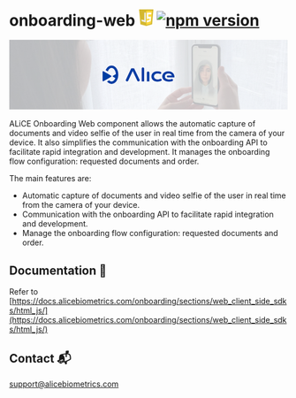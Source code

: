 # onboarding-web <img src="https://github.com/alice-biometrics/custom-emojis/blob/master/images/web.png" width="26"> [![npm version](https://img.shields.io/npm/v/aliceonboarding.svg?style=flat)](https://www.npmjs.com/package/aliceonboarding) 


<img src="https://github.com/alice-biometrics/custom-emojis/blob/master/images/alice_header.png" width=auto>

ALiCE Onboarding Web component allows the automatic capture of documents and video selfie of the user in real time from the camera of your device. It also simplifies the communication with the onboarding API to facilitate rapid integration and development. It manages the onboarding flow configuration: requested documents and order.

The main features are:

- Automatic capture of documents and video selfie of the user in real time from the camera of your device.
- Communication with the onboarding API to facilitate rapid integration and development.
- Manage the onboarding flow configuration: requested documents and order.

## Documentation :page_facing_up:

Refer to  [https://docs.alicebiometrics.com/onboarding/sections/web_client_side_sdks/html_js/](https://docs.alicebiometrics.com/onboarding/sections/web_client_side_sdks/html_js/)

## Contact :mailbox_with_mail:

support@alicebiometrics.com
